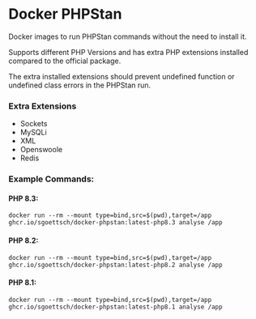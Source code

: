 # Docker PHPStan

Docker images to run PHPStan commands without the need to install it.

Supports different PHP Versions and has extra PHP extensions installed compared to the official package.

The extra installed extensions should prevent undefined function or undefined class errors in the PHPStan run.

### Extra Extensions
- Sockets
- MySQLi
- XML
- Openswoole
- Redis

### Example Commands:

#### PHP 8.3:
```docker run --rm --mount type=bind,src=$(pwd),target=/app ghcr.io/sgoettsch/docker-phpstan:latest-php8.3 analyse /app```

#### PHP 8.2:
```docker run --rm --mount type=bind,src=$(pwd),target=/app ghcr.io/sgoettsch/docker-phpstan:latest-php8.2 analyse /app```

#### PHP 8.1:
```docker run --rm --mount type=bind,src=$(pwd),target=/app ghcr.io/sgoettsch/docker-phpstan:latest-php8.1 analyse /app```
